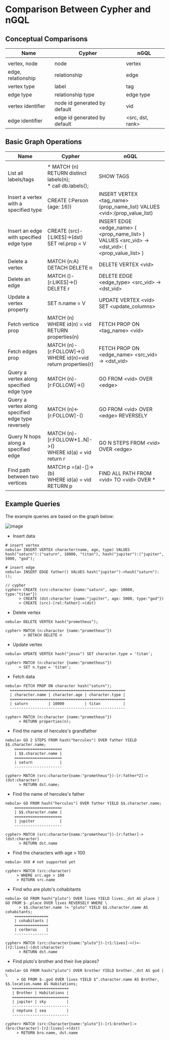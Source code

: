 # Comparison Between Cypher and nGQL


## Conceptual Comparisons

|Name               | Cypher | nGQL          |
| --- | --- | --- |
|  |  |  |
| vertex, node       | node  | vertex        |
| edge, relationship | relationship    | edge          |
| vertex type        | label   | tag           |
| edge type          | relationship type   | edge type     |
| vertex identifier          | node id generated by default | vid           |
| edge identifier        | edge id generated by default   |<src, dst, rank>  |


## Basic Graph Operations

Name                   | Cypher         | nGQL          |
| --- | --- | --- |
|  |  |  |
| List all labels/tags   | * MATCH (n) RETURN distinct labels(n);  <br/> * call db.labels(); | SHOW TAGS |
| Insert a vertex with a specified type | CREATE (:Person {age: 16}) | INSERT VERTEX <tag_name> (prop_name_list) VALUES \<vid>:(prop_value_list) |
| Insert an edge with specified edge type | CREATE (src)-[:LIKES]->(dst) <br/> SET rel.prop = V | INSERT EDGE <edge_name> ( <prop_name_list> ) VALUES <src_vid> -> <dst_vid>: ( <prop_value_list> ) |
| Delete a vertex | MATCH (n:A)  <br/> DETACH DELETE n | DELETE VERTEX \<vid> |
| Delete an edge  | MATCH ()-[r:LIKES]->() <br/> DELETE r | DELETE EDGE <edge_type> \<src_vid> -> \<dst_vid> |
| Update a vertex property |SET n.name = V | UPDATE VERTEX \<vid> SET <update_columns> |
| Fetch vertice prop| MATCH (n) <br/> WHERE id(n) = vid  <br/> RETURN properties(n) | FETCH PROP ON <tag_name> \<vid>|
| Fetch edges prop  | MATCH (n)-[r:FOLLOW]->() <br/> WHERE id(n)=vid <br/> return properties(r)| FETCH PROP ON <edge_name> <src_vid> -> <dst_vid> |
| Query a vertex along specified edge type |MATCH (n)-[r:FOLLOW]->() | GO FROM \<vid> OVER  \<edge> |
| Query a vertex along specified edge type reversely | MATCH (n)<-[r:FOLLOW]-()| GO FROM \<vid>  OVER \<edge> REVERSELY |
| Query N hops along a specified edge |MATCH (n)-[r:FOLLOW*1..N]->() <br/> WHERE id(a) = vid <br/> return r | GO N STEPS FROM \<vid> OVER \<edge> |
| Find path between two vertices |MATCH p =(a)-[]->(b) <br/> WHERE id(a) = vid <br/> RETURN p | FIND ALL PATH FROM \<vid> TO \<vid> OVER * |

## Example Queries

The example queries are based on the graph below:

![image](https://user-images.githubusercontent.com/42762957/71503167-0e264b80-28af-11ea-87c5-76f4fd1275cd.png)

- Insert data
  
```
# insert vertex
nebula> INSERT VERTEX character(name, age, type) VALUES hash("saturn"):("saturn", 10000, "titan"), hash("jupiter"):("jupiter", 5000, "god");

# insert edge
nebula> INSERT EDGE father() VALUES hash("jupiter")->hash("saturn"):();

// cypher
cypher> CREATE (src:character {name:"saturn", age: 10000, type:"titan"})
      > CREATE (dst:character {name:"jupiter", age: 5000, type:"god"})
      > CREATE (src)-[rel:father]->(dst)
 ```
 

- Delete vertex
  
```
nebula> DELETE VERTEX hash("prometheus");
  
cypher> MATCH (n:character {name:"prometheus"})
        > DETACH DELETE n 
```

- Update vertex

```
nebula> UPDATE VERTEX hash("jesus") SET character.type = 'titan';

cypher> MATCH (n:character {name:"prometheus"})
      > SET n.type = 'titan';
```

- Fetch data
  
```
nebula> FETCH PROP ON character hash("saturn");
  ===================================================
  | character.name | character.age | character.type |
  ===================================================
  | saturn         | 10000         | titan          |
  ---------------------------------------------------

cypher> MATCH (n:character {name:"prometheus"})
      > RETURN properties(n);
```

- Find the name of hercules's grandfather

```
nebula> GO 2 STEPS FROM hash("hercules") OVER father YIELD  $$.character.name;
    =====================
    | $$.character.name |
    =====================
    | saturn            |
    ---------------------

cypher> MATCH (src:character{name:"prometheus"})-[r:father*2]->(dst:character)
      > RETURN dst.name;
```

- Find the name of hercules's father

```
nebula> GO FROM hash("hercules") OVER father YIELD $$.character.name;
    =====================
    | $$.character.name |
    =====================
    | jupiter           |
    ---------------------

cypher> MATCH (src:character{name:"prometheus"})-[r:father]->(dst:character)
      > RETURN dst.name
```

- Find the characters with age > 100

 ```
nebula> XXX # not supported yet
    
cypher> MATCH (src:character)
      > WHERE src.age > 100
      > RETURN src.name
```

- Find who are pluto's cohabitants

```
nebula> GO FROM hash("pluto") OVER lives YIELD lives._dst AS place | GO FROM $-.place OVER lives REVERSELY WHERE \
      > $$.character.name != "pluto" YIELD $$.character.name AS cohabitants;
    ===============
    | cohabitants |
    ===============
    | cerberus    |
    ---------------

cypher> MATCH (src:character{name:"pluto"})-[r1:lives]->()<-[r2:lives]-(dst:character)
      > RETURN dst.name
```

-  Find pluto's brother and their live places?

 ```
nebula> GO FROM hash("pluto") OVER brother YIELD brother._dst AS god | \
      > GO FROM $-.god OVER lives YIELD $^.character.name AS Brother, $$.location.name AS Habitations;
    =========================
    | Brother | Habitations |
    =========================
    | jupiter | sky         |
    -------------------------
    | neptune | sea         |
    -------------------------

cypher> MATCH (src:Character{name:"pluto"})-[r1:brother]->(bro:Character)-[r2:lives]->(dst)
      > RETURN bro.name, dst.name
```
